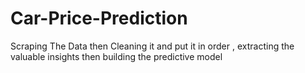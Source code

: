 # Car-Price-Prediction
Scraping The Data then Cleaning it and put it in order , extracting the valuable insights then building the predictive model
